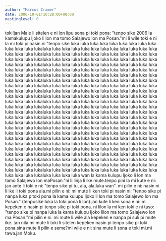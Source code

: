 ```yaml
---
author: "Marcos Cramer"
date: 2006-10-01T10:28:00+00:00
nestinglevel: 0
---
```

toki!jan Male li sitelen e ni lon lipu sona pi toki pona: "tenpo sike 2006 la kamakulupu Ijoko li lon ma tomo Salajewo lon ma Posan."mi li wile toki e ni la mi toki pi nasin ni:"tenpo sike luka luka luka luka luka luka luka luka luka luka luka luka lukaluka luka luka luka luka luka luka luka luka luka luka luka luka luka luka lukaluka luka luka luka luka luka luka luka luka luka luka luka luka luka luka lukaluka luka luka luka luka luka luka luka luka luka luka luka luka luka luka lukaluka luka luka luka luka luka luka luka luka luka luka luka luka luka luka lukaluka luka luka luka luka luka luka luka luka luka luka luka luka luka luka lukaluka luka luka luka luka luka luka luka luka luka luka luka luka luka luka lukaluka luka luka luka luka luka luka luka luka luka luka luka luka luka luka lukaluka luka luka luka luka luka luka luka luka luka luka luka luka luka luka lukaluka luka luka luka luka luka luka luka luka luka luka luka luka luka luka lukaluka luka luka luka luka luka luka luka luka luka luka luka luka luka luka lukaluka luka luka luka luka luka luka luka luka luka luka luka luka luka luka lukaluka luka luka luka luka luka luka luka luka luka luka luka luka luka luka lukaluka luka luka luka luka luka luka luka luka luka luka luka luka luka luka lukaluka luka luka luka luka luka luka luka luka luka luka luka luka luka luka lukaluka luka luka luka luka luka luka luka luka luka luka luka luka luka luka lukaluka luka luka luka luka luka luka luka luka luka luka luka luka luka luka lukaluka luka luka luka luka luka luka luka luka luka luka luka luka luka luka lukaluka luka luka luka luka luka luka luka luka luka luka luka luka luka luka lukaluka luka luka luka luka luka luka luka luka luka luka luka luka luka luka lukaluka luka luka luka luka luka luka luka luka luka luka luka luka luka luka lukaluka luka luka luka luka luka luka luka luka luka luka luka luka luka luka lukaluka luka luka luka luka luka luka luka luka luka luka luka luka luka luka lukaluka luka luka luka luka luka luka luka luka luka luka luka luka luka luka lukaluka luka luka luka luka luka luka luka luka luka luka luka luka luka luka lukaluka luka luka luka wan la kama kulupu Ijoko li lon ma tomo Salajewo lon maPosan."ni li linja li ike mute.tenpo pini la mi kute e ni: jan ante li toki e ni: "tenpo sike pi tu, ala, ala,luka wan". mi pilin e ni: nasin ni li ike li toki pona ala.mi pilin e ni: mi mute li ken toki pi nasin ni: "tenpo sike pi nanpa luka pitoki pona la kama kulupu Ijoko li lon ma tomo Salajewo lon ma Posan." (tenposike luka la toki pona li lon).jan kute li ken sona e ni: mi kepeken e nasin pi tenpo sike pi toki pona. ni lilon la mi ken toki e ni taso: "tenpo sike pi nanpa luka la kama kulupu Ijoko lilon ma tomo Salajewo lon ma Posan."mi pilin e ni: mi mute li wile ala kepeken e nanpa pi suli pi mute ike. tan nila mi mute li toki li sitelen kepeken nasin pi tenpo sike pi toki pona.sina mute li pilin e seme?mi wile e ni: sina mute li sona e toki mi.mi tawa.jan Moku.